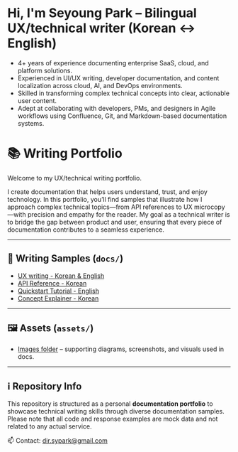 # Hi, I'm Seyoung Park – Bilingual UX/technical writer (Korean ↔ English)

- 4+ years of experience documenting enterprise SaaS, cloud, and platform solutions.
- Experienced in UI/UX writing, developer documentation, and content localization across cloud, AI, and DevOps environments.
- Skilled in transforming complex technical concepts into clear, actionable user content.
- Adept at collaborating with developers, PMs, and designers in Agile workflows using Confluence, Git, and Markdown-based documentation systems.

# 📚 Writing Portfolio

Welcome to my UX/technical writing portfolio.

I create documentation that helps users understand, trust, and enjoy technology.
In this portfolio, you’ll find samples that illustrate how I approach complex technical topics—from API references to UX microcopy—with precision and empathy for the reader.
My goal as a technical writer is to bridge the gap between product and user, ensuring that every piece of documentation contributes to a seamless experience.

---

## 📖 Writing Samples (`docs/`)

- [UX writing - Korean & English](./docs/samples/ux-writing/index.md)
- [API Reference - Korean](./docs/samples/api-reference/index.md)
- [Quickstart Tutorial - English](./docs/samples/tutorial-quickstart/index.md)
- [Concept Explainer - Korean](./docs/samples/concept-explainer/index.md)

---

## 🖼 Assets (`assets/`)
- [Images folder](https://github.com/dirsypark-droid/seyoungpark/tree/main/tech-writing-portfolio/docs/assets) – supporting diagrams, screenshots, and visuals used in docs.

---

## ℹ️ Repository Info
This repository is structured as a personal **documentation portfolio** to showcase technical writing skills through diverse documentation samples.
Please note that all code and response examples are mock data and not related to any actual service.

📫 Contact: dir.sypark@gmail.com
